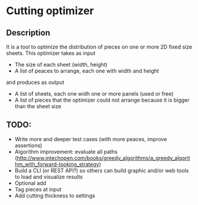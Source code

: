 # Cutting optimizer

## Description

It is a tool to optimize the distribution of pieces on one or more 2D fixed size sheets. This optimizer takes as input

* The size of each sheet (width, height)
* A list of peaces to arrange, each one with width and height

and produces as output

* A list of sheets, each one widh one or more panels (used or free)
* A list of pieces that the optimizer could not arrange because it is bigger than the sheet size


## TODO:
* Write more and deeper test cases (with more peaces, improve assertions)
* Algorithm improvement: evaluate all paths (http://www.intechopen.com/books/greedy_algorithms/a_greedy_algorithm_with_forward-looking_strategy)
* Build a CLI (or REST API?) so others can build graphic and/or web tools to load and visualize results
* Optional add
* Tag pieces at input
* Add cutting thickness to settings



